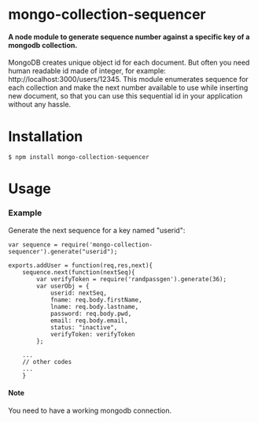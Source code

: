 # mongo-collection-sequencer

#### A node module to generate sequence number against a specific key of a mongodb collection. 

MongoDB creates unique object id for each document. But often you need human readable id made of integer, for example: http://localhost:3000/users/12345. This module enumerates sequence for each collection and make the next number available to use while inserting new document, so that you can use this sequential id in your application without any hassle. 

# Installation

```
$ npm install mongo-collection-sequencer
```

# Usage

### Example
Generate the next sequence for a key named "userid":
```
var sequence = require('mongo-collection-sequencer').generate("userid");

exports.addUser = function(req,res,next){
	sequence.next(function(nextSeq){
		var verifyToken = require('randpassgen').generate(36);
		var userObj = {
			userid: nextSeq,
			fname: req.body.firstName,
			lname: req.body.lastname,
			password: req.body.pwd,
			email: req.body.email,
			status: "inactive",
			verifyToken: verifyToken
		};
		
    ...
    // other codes
    ...
    }
```
#### Note

You need to have a working mongodb connection.